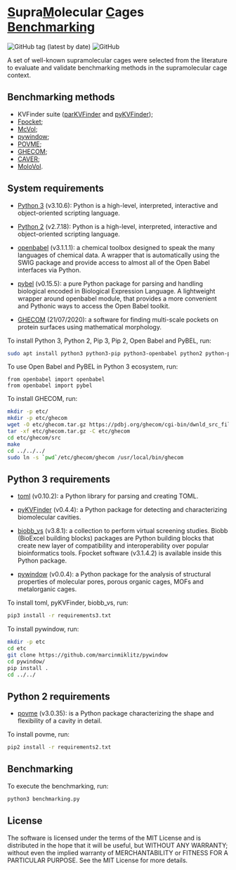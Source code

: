 # <ins>S</ins>upra<ins>M</ins>olecular <ins>C</ins>ages <ins>Benchmarking</ins>

![GitHub tag (latest by date)](https://img.shields.io/github/v/tag/LBC-LNBio/moc-benchmarking) 
![GitHub](https://img.shields.io/github/license/LBC-LNBio/moc-benchmarking)

A set of well-known supramolecular cages were selected from the literature to evaluate and validate benchmarking methods in the supramolecular cage context.

## Benchmarking methods

- KVFinder suite ([parKVFinder](https://doi.org/10.1016/j.softx.2020.100606) and [pyKVFinder](https://doi.org/10.1186/s12859-021-04519-4));
- [Fpocket](https://doi.org/10.1186/1471-2105-10-168);
- [McVol](https://doi.org/10.1007/s00894-009-0541-y);
- [pywindow](https://doi.org/10.1021/acs.jcim.8b00490);
- [POVME](https://doi.org/10.1021/acs.jctc.7b00500);
- [GHECOM](https://doi.org/10.1002/prot.22639);
- [CAVER](https://doi.org/10.1093/bioinformatics/bty386);
- [MoloVol](https://doi.org/10.1107/S1600576722004988).

## System requirements

- [Python 3](https://www.python.org) (v3.10.6): Python is a high-level, interpreted, interactive and object-oriented scripting language. 

- [Python 2](https://www.python.org) (v2.7.18): Python is a high-level, interpreted, interactive and object-oriented scripting language. 

- [openbabel](https://pypi.org/project/openbabel/) (v3.1.1.1): a chemical toolbox designed to speak the many languages of chemical data. A wrapper that is automatically using the SWIG package and provide access to almost all of the Open Babel interfaces via Python.

- [pybel](https://pypi.org/project/pybel/) (v0.15.5): a pure Python package for parsing and handling biological encoded in Biological Expression Language. A lightweight wrapper around openbabel module, that provides a more convenient and Pythonic ways to access the Open Babel toolkit.

- [GHECOM](https://pdbj.org/ghecom/) (21/07/2020): a software for finding multi-scale pockets on protein surfaces using mathematical morphology.

To install Python 3, Python 2, Pip 3, Pip 2, Open Babel and PyBEL, run:

```bash
sudo apt install python3 python3-pip python3-openbabel python2 python-pip
```

To use Open Babel and PyBEL in Python 3 ecosystem, run:

```python3
from openbabel import openbabel
from openbabel import pybel
```

To install GHECOM, run:

```bash
mkdir -p etc/
mkdir -p etc/ghecom
wget -O etc/ghecom.tar.gz https://pdbj.org/ghecom/cgi-bin/dwnld_src_file.cgi?filename=ghecom-src-20211201.tar.gz
tar -xf etc/ghecom.tar.gz -C etc/ghecom
cd etc/ghecom/src
make
cd ../../../
sudo ln -s `pwd`/etc/ghecom/ghecom /usr/local/bin/ghecom
```

## Python 3 requirements

- [toml](https://pypi.org/project/toml) (v0.10.2): a Python library for parsing and creating TOML.

- [pyKVFinder](https://pypi.org/project/pyKVFinder) (v0.4.4): a Python package for detecting and characterizing biomolecular cavities.

- [biobb_vs](https://pypi.org/project/biobb_vs) (v3.8.1): a collection to perform virtual screening studies. Biobb (BioExcel building blocks) packages are Python building blocks that create new layer of compatibility and interoperability over popular bioinformatics tools. Fpocket software (v3.1.4.2) is available inside this Python package.

- [pywindow](https://github.com/marcinmiklitz/pywindow) (v0.0.4): a Python package for the analysis of structural properties of molecular pores, porous organic cages, MOFs and metalorganic cages.

To install toml, pyKVFinder, biobb_vs, run:

```bash
pip3 install -r requirements3.txt
```

To install pywindow, run:

```bash
mkdir -p etc
cd etc
git clone https://github.com/marcinmiklitz/pywindow
cd pywindow/
pip install .
cd ../../
```
## Python 2 requirements

- [povme](https://pypi.org/project/povme/) (v3.0.35): is a Python package characterizing the shape and flexibility of a cavity in detail.

To install povme, run:

```bash
pip2 install -r requirements2.txt
```

## Benchmarking

To execute the benchmarking, run:

```bash
python3 benchmarking.py
```

## License

The software is licensed under the terms of the MIT License and is distributed in the hope that it will be useful, but WITHOUT ANY WARRANTY; without even the implied warranty of MERCHANTABILITY or FITNESS FOR A PARTICULAR PURPOSE. See the MIT License for more details.
